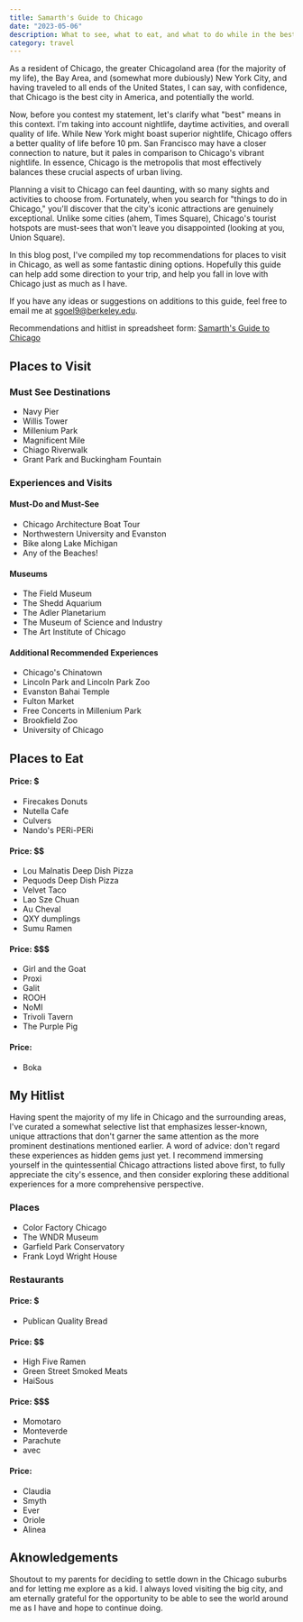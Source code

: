 ```yaml
---
title: Samarth's Guide to Chicago
date: "2023-05-06"
description: What to see, what to eat, and what to do while in the best city in the world.
category: travel
---
```


As a resident of Chicago, the greater Chicagoland area (for the majority of my life), the Bay Area, and (somewhat more dubiously) New York City, and having traveled to all ends of the United States, I can say, with confidence, that Chicago is the best city in America, and potentially the world.

Now, before you contest my statement, let's clarify what "best" means in this context. I'm taking into account nightlife, daytime activities, and overall quality of life. While New York might boast superior nightlife, Chicago offers a better quality of life before 10 pm. San Francisco may have a closer connection to nature, but it pales in comparison to Chicago's vibrant nightlife. In essence, Chicago is the metropolis that most effectively balances these crucial aspects of urban living.

Planning a visit to Chicago can feel daunting, with so many sights and activities to choose from. Fortunately, when you search for "things to do in Chicago," you'll discover that the city's iconic attractions are genuinely exceptional. Unlike some cities (ahem, Times Square), Chicago's tourist hotspots are must-sees that won't leave you disappointed (looking at you, Union Square).

In this blog post, I've compiled my top recommendations for places to visit in Chicago, as well as some fantastic dining options. Hopefully this guide can help add some direction to your trip, and help you fall in love with Chicago just as much as I have.

If you have any ideas or suggestions on additions to this guide, feel free to email me at sgoel9@berkeley.edu.

Recommendations and hitlist in spreadsheet form: [Samarth's Guide to Chicago](https://docs.google.com/spreadsheets/d/1jke16brYuEZCHnmdJR5FT3dDzBRIfsVTH7B60Gb5w8s/edit#gid=0)

## Places to Visit

### Must See Destinations

- Navy Pier
- Willis Tower
- Millenium Park
- Magnificent Mile
- Chiago Riverwalk
- Grant Park and Buckingham Fountain

### Experiences and Visits

#### Must-Do and Must-See

- Chicago Architecture Boat Tour
- Northwestern University and Evanston
- Bike along Lake Michigan
- Any of the Beaches!

#### Museums

- The Field Museum
- The Shedd Aquarium
- The Adler Planetarium
- The Museum of Science and Industry
- The Art Institute of Chicago

#### Additional Recommended Experiences

- Chicago's Chinatown
- Lincoln Park and Lincoln Park Zoo
- Evanston Bahai Temple
- Fulton Market
- Free Concerts in Millenium Park
- Brookfield Zoo
- University of Chicago

## Places to Eat

#### Price: $

- Firecakes Donuts
- Nutella Cafe
- Culvers
- Nando's PERi-PERi

#### Price: $$

- Lou Malnatis Deep Dish Pizza
- Pequods Deep Dish Pizza
- Velvet Taco
- Lao Sze Chuan
- Au Cheval
- QXY dumplings
- Sumu Ramen

#### Price: $$$

- Girl and the Goat
- Proxi
- Galit
- ROOH
- NoMI
- Trivoli Tavern
- The Purple Pig

#### Price: $$$$

- Boka

## My Hitlist

Having spent the majority of my life in Chicago and the surrounding areas, I've curated a somewhat selective list that emphasizes lesser-known, unique attractions that don't garner the same attention as the more prominent destinations mentioned earlier. A word of advice: don't regard these experiences as hidden gems just yet. I recommend immersing yourself in the quintessential Chicago attractions listed above first, to fully appreciate the city's essence, and then consider exploring these additional experiences for a more comprehensive perspective.

### Places

- Color Factory Chicago
- The WNDR Museum
- Garfield Park Conservatory
- Frank Loyd Wright House

### Restaurants

#### Price: $

- Publican Quality Bread

#### Price: $$

- High Five Ramen
- Green Street Smoked Meats
- HaiSous

#### Price: $$$

- Momotaro
- Monteverde
- Parachute
- avec

#### Price: $$$$

- Claudia
- Smyth
- Ever
- Oriole
- Alinea

## Aknowledgements

Shoutout to my parents for deciding to settle down in the Chicago suburbs and for letting me explore as a kid. I always loved visiting the big city, and am eternally grateful for the opportunity to be able to see the world around me as I have and hope to continue doing.
